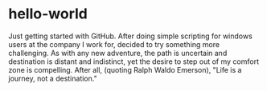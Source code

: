 # hello-world
Just getting started with GitHub. 
After doing simple scripting for windows users at the company I work for, decided to try something more challenging. As with any new adventure, the path is uncertain and destination is distant and indistinct, yet the desire to step out of my comfort zone is compelling. After all, (quoting Ralph Waldo Emerson), "Life is a journey, not a destination."
